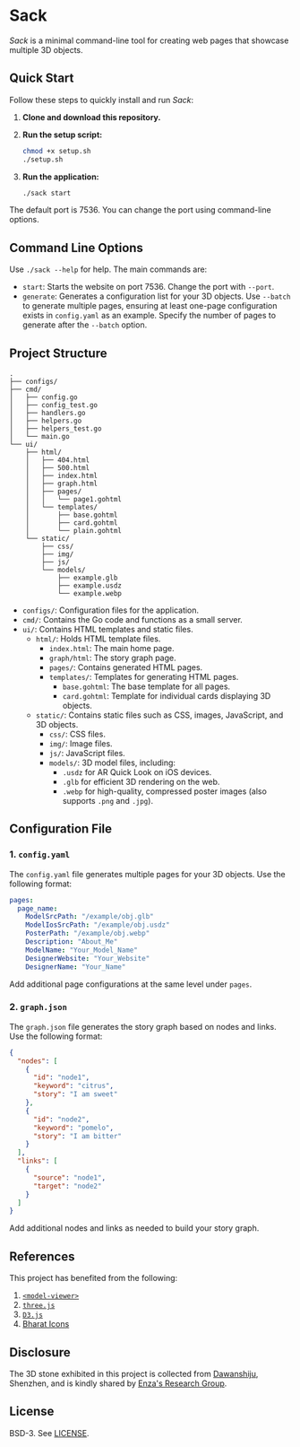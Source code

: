 # Sack

*Sack* is a minimal command-line tool for creating web pages that showcase multiple 3D objects.

## Quick Start

Follow these steps to quickly install and run *Sack*:

1. **Clone and download this repository.**

2. **Run the setup script:**
   ```sh
   chmod +x setup.sh
   ./setup.sh
   ```

3. **Run the application:**
   ```sh
   ./sack start
   ```

The default port is 7536. You can change the port using command-line options.

## Command Line Options

Use `./sack --help` for help. The main commands are:

- `start`: Starts the website on port 7536. Change the port with `--port`.
- `generate`: Generates a configuration list for your 3D objects. Use `--batch` to generate multiple pages, ensuring at least one-page configuration exists in `config.yaml` as an example. Specify the number of pages to generate after the `--batch` option.

## Project Structure

```plaintext
.
├── configs/
├── cmd/
│   ├── config.go
│   ├── config_test.go
│   ├── handlers.go
│   ├── helpers.go
│   ├── helpers_test.go
│   └── main.go
└── ui/
    ├── html/
    │   ├── 404.html
    │   ├── 500.html
    │   ├── index.html
    │   ├── graph.html
    │   ├── pages/
    │   │   └── page1.gohtml
    │   └── templates/
    │       ├── base.gohtml
    │       ├── card.gohtml
    │       └── plain.gohtml
    └── static/
        ├── css/
        ├── img/
        ├── js/
        └── models/
            ├── example.glb
            ├── example.usdz
            └── example.webp
```

- `configs/`: Configuration files for the application.
- `cmd/`: Contains the Go code and functions as a small server.
- `ui/`: Contains HTML templates and static files.
  - `html/`: Holds HTML template files.
    - `index.html`: The main home page.
    - `graph/html`: The story graph page.
    - `pages/`: Contains generated HTML pages.
    - `templates/`: Templates for generating HTML pages.
      - `base.gohtml`: The base template for all pages.
      - `card.gohtml`: Template for individual cards displaying 3D objects.
  - `static/`: Contains static files such as CSS, images, JavaScript, and 3D objects.
    - `css/`: CSS files.
    - `img/`: Image files.
    - `js/`: JavaScript files.
    - `models/`: 3D model files, including:
      - `.usdz` for AR Quick Look on iOS devices.
      - `.glb` for efficient 3D rendering on the web.
      - `.webp` for high-quality, compressed poster images (also supports `.png` and `.jpg`).

## Configuration File

### 1. `config.yaml`

The `config.yaml` file generates multiple pages for your 3D objects. Use the following format:

```yaml
pages:
  page_name:
    ModelSrcPath: "/example/obj.glb"
    ModelIosSrcPath: "/example/obj.usdz"
    PosterPath: "/example/obj.webp"
    Description: "About_Me"
    ModelName: "Your_Model_Name"
    DesignerWebsite: "Your_Website"
    DesignerName: "Your_Name"
```

Add additional page configurations at the same level under `pages`.

### 2. `graph.json`

The `graph.json` file generates the story graph based on nodes and links. Use the following format:

```json
{
  "nodes": [
    {
      "id": "node1",
      "keyword": "citrus",
      "story": "I am sweet"
    },
    {
      "id": "node2",
      "keyword": "pomelo",
      "story": "I am bitter"
    }
  ],
  "links": [
    {
      "source": "node1",
      "target": "node2"
    }
  ]
}
```

Add additional nodes and links as needed to build your story graph.

## References

This project has benefited from the following:

1. [`<model-viewer>`](https://github.com/google/model-viewer)
2. [`three.js`](https://threejs.org)
3. [`D3.js`](https://d3js.org)
4. [Bharat Icons](https://www.flaticon.com/authors/bharat-icons)

## Disclosure

The 3D stone exhibited in this project is collected from [Dawanshiju](https://artsandculture.google.com/asset/aerial-view-of-dawanshiju/_QHjNn2iL_6JrQ?hl=en), Shenzhen, and is kindly shared by [Enza's Research Group](https://www.enzamigliore.com/).

## License

BSD-3. See [LICENSE](./LICENSE).
